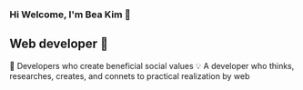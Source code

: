 ### Hi Welcome, I'm Bea Kim 👋

## Web developer 👋


<!--
**beak16/beak16** is a ✨ _special_ ✨ repository because its `README.md` (this file) appears on your GitHub profile.
-->
🌟 Developers who create beneficial social values
💡 A developer who thinks, researches, creates, and connets to practical realization by web
 
